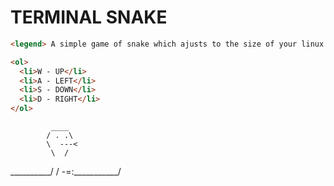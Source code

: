 # TERMINAL SNAKE

```html
<legend> A simple game of snake which ajusts to the size of your linux terminal. </legend>
```
```html
<ol>
  <li>W - UP</li>
  <li>A - LEFT</li>
  <li>S - DOWN</li>
  <li>D - RIGHT</li>
</ol>
```
             ____
            / . .\
            \  ---<
             \  /
   __________/ /
-=:___________/
